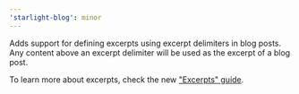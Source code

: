 ```yaml
---
'starlight-blog': minor
---
```


Adds support for defining excerpts using excerpt delimiters in blog posts. Any content above an excerpt delimiter will be used as the excerpt of a blog post.

To learn more about excerpts, check the new ["Excerpts" guide](https://starlight-blog-docs.vercel.app/guides/excerpts/).
